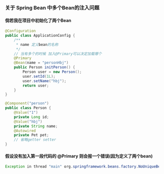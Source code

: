 ### 关于 Spring Bean 中多个Bean的注入问题
#### 倘若我在项目中初始化了两个Bean
```java
@Configuration
public class ApplicationConfig {
    /**
     * name 定义bean的名称
     */
    // 当有多个的时候 加入@Primary可以决定加载哪个
    @Primary
    @Bean(name = "personHbj")
    public Person initPerson() {
        Person user = new Person();
        user.setId(1L);
        user.setName("hbj");
        return user;
    }
}
```
```java
@Component("person")
public class Person {
    @Value("1")
    private Long id;
    @Value("hbj")
    private String name;
    @Autowired
    private Pet pet;
    // 省略getter setter
}
```
#### 假设没有加入第一段代码的 @Primary 则会报一个错误(因为定义了两个bean)
```java
Exception in thread "main" org.springframework.beans.factory.NoUniqueBeanDefinitionException: No qualifying bean of type 'com.narcos.frameworklearn.ioc.entity.Person' available: expected single matching bean but found 2: person,personHbj
```